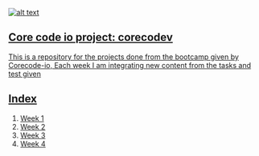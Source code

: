 <a href="https://www.core-code.io/">

![alt text](https://uploads-ssl.webflow.com/5eb2f56932c3562feab232e3/5f73550d00249e7e96c9f3de_Logo.png 'corecodeio')

## Core code io project: corecodev
This is a repository for the projects done from the bootcamp given by Corecode-io, Each week I am integrating new content from the tasks and test given

## Index
1. [Week 1](src/week1)
2. [Week 2](src/week2)
3. [Week 3](src/week3)
4. [Week 4](src/week4)
